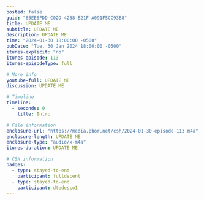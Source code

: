 ```yaml
---
posted: false
guid: "65EE6FDD-C02D-4238-B21F-A091F5CC93B8"
title: UPDATE ME
subtitle: UPDATE ME
description: UPDATE ME 
time: "2024-01-30 18:00:00 -0500"
pubDate: "Tue, 30 Jan 2024 18:00:00 -0500"
itunes-explicit: "no"
itunes-episode: 113
itunes-episodeType: full

# More info
youtube-full: UPDATE ME
discussion: UPDATE ME

# Timeline
timeline:
  - seconds: 0
    title: Intro

# File information
enclosure-url: "https://media.phor.net/csh/2024-01-30-episode-113.m4a"
enclosure-length: UPDATE ME
enclosure-type: "audio/x-m4a"
itunes-duration: UPDATE ME

# CSH information
badges:
  - type: stayed-to-end
    participant: fulldecent
  - type: stayed-to-end
    participant: dtedesco1
---
```

